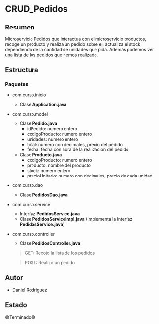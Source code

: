 # CRUD_Pedidos
## Resumen
Microservicio Pedidos que interactua con el microservicio productos, recoge un producto y realiza un pedido sobre el, actualiza el stock dependiendo
de la cantidad de unidades que pida. Además podemos ver una lista de los pedidos que hemos realizado. 
## Estructura
### Paquetes
* com.curso.inicio
  - Clase **Application.java**
* com.curso.model
  - Clase **Pedido.java**
    - idPedido: numero entero
    - codigoProducto: numero entero
    - unidades: numero entero
    - total: numero con decimales, precio del pedido
    - fecha: fecha con hora de la realizacion del pedido
  - Clase **Producto.java**
    - codigoProducto: numero entero
    - producto: nombre del producto
    - stock: numero entero
    - precioUnitario: numero con decimales, precio de cada unidad
* com.curso.dao
  - Clase **PedidosDao.java**
* com.curso.service
  - Interfaz **PedidosService.java**
  - Clase **PedidosServiceImpl.java** (Implementa la interfaz **PedidosService.java**)
* com.curso.controller
  - Clase **PedidosController.java**
  
  > GET: Recojo la lista de los pedidos
  
  > POST: Realizo un pedido
## Autor
* Daniel Rodriguez
## Estado
🟢Terminado🟢

